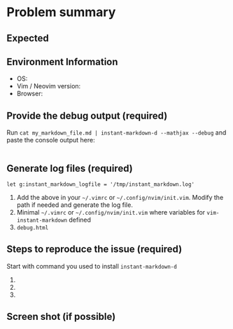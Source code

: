 # Problem summary

## Expected


## Environment Information

 * OS:
 * Vim / Neovim version:
 * Browser:

## Provide the debug output (required)

Run `cat my_markdown_file.md | instant-markdown-d --mathjax --debug` and paste the
console output here:

```sh

```

## Generate log files (required)

```
let g:instant_markdown_logfile = '/tmp/instant_markdown.log'
```

 1. Add the above in your `~/.vimrc` or `~/.config/nvim/init.vim`. Modify the
    path if needed and generate the log file.
 1. Minimal `~/.vimrc` or `~/.config/nvim/init.vim` where variables for
    `vim-instant-markdown` defined
 1. `debug.html`

## Steps to reproduce the issue (required)

Start with command you used to install `instant-markdown-d`

 1.
 2.
 3.


## Screen shot (if possible)


